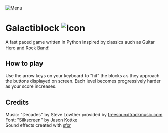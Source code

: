  ![Menu](https://github.com/kevinfreyberg/galactiblock/blob/master/Game%20Assets/main_menu.png)
# Galactiblock  ![Icon](https://github.com/kevinfreyberg/galactiblock/blob/master/Game%20Assets/icon.png)
A fast paced game written in Python inspired by classics such as Guitar Hero and Rock Band!

## How to play
Use the arrow keys on your keyboard to "hit" the blocks as they approach the buttons displayed on screen. Each level becomes progressively harder as your score increases.  

## Credits
Music: "Decades" by Steve Lowther provided by [freesoundtrackmusic.com](https://www.freesoundtrackmusic.com/)  
Font: "Silkscreen" by Jason Kottke  
Sound effects created with [sfxr](http://www.drpetter.se/project_sfxr.html) 
